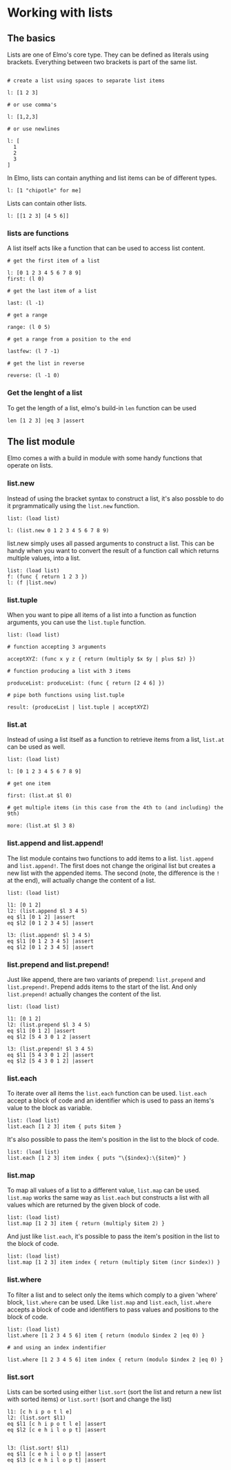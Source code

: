 # Working with lists

## The basics

Lists are one of Elmo's core type. They can be defined as literals using brackets. Everything between two brackets is part of the same list.

```elmo

# create a list using spaces to separate list items

l: [1 2 3]

# or use comma's

l: [1,2,3]

# or use newlines

l: [
  1
  2
  3
]

```

In Elmo, lists can contain anything and list items can be of different types.

```elmo
l: [1 "chipotle" for me]
```

Lists can contain other lists.

```elmo
l: [[1 2 3] [4 5 6]]
```

### lists are functions

A list itself acts like a function that can be used to access list content.

```elmo
# get the first item of a list

l: [0 1 2 3 4 5 6 7 8 9]
first: (l 0)

# get the last item of a list

last: (l -1)

# get a range

range: (l 0 5)

# get a range from a position to the end

lastfew: (l 7 -1)

# get the list in reverse

reverse: (l -1 0)
```

### Get the lenght of a list

To get the length of a list, elmo's build-in ``len`` function can be used

```
len [1 2 3] |eq 3 |assert
```

## The list module

Elmo comes a with a build in module with some handy functions that operate on lists.

### list.new

Instead of using the bracket syntax to construct a list, it's also possble to do it prgrammatically using the ``list.new`` function.

```elmo
list: (load list)

l: (list.new 0 1 2 3 4 5 6 7 8 9)
```

list.new simply uses all passed arguments to construct a list. This can be handy when you want to convert the result of a function call which returns multiple values, into a list.

```elmo
list: (load list)
f: (func { return 1 2 3 })
l: (f |list.new)
```

### list.tuple

When you want to pipe all items of a list into a function as function arguments, you can use the ``list.tuple`` function.

```elmo
list: (load list)

# function accepting 3 arguments

acceptXYZ: (func x y z { return (multiply $x $y | plus $z) })

# function producing a list with 3 items

produceList: produceList: (func { return [2 4 6] })

# pipe both functions using list.tuple

result: (produceList | list.tuple | acceptXYZ)
```

### list.at

Instead of using a list itself as a function to retrieve items from a list, ``list.at`` can be used as well.

```elmo
list: (load list)

l: [0 1 2 3 4 5 6 7 8 9]

# get one item

first: (list.at $l 0)

# get multiple items (in this case from the 4th to (and including) the 9th)

more: (list.at $l 3 8)
```

### list.append and list.append!

The list module contains two functions to add items to a list. ``list.append`` and ``list.append!``. The first does not change the original list but creates a new list with the appended items. The second (note, the difference is the ``!`` at the end), will actually change the content of a list.

```elmo
list: (load list)

l1: [0 1 2]
l2: (list.append $l 3 4 5)
eq $l1 [0 1 2] |assert
eq $l2 [0 1 2 3 4 5] |assert

l3: (list.append! $l 3 4 5)
eq $l1 [0 1 2 3 4 5] |assert
eq $l2 [0 1 2 3 4 5] |assert
```

### list.prepend and list.prepend!

Just like append, there are two variants of prepend: ``list.prepend`` and ``list.prepend!``. Prepend adds items to the start of the list. And only ``list.prepend!`` actually changes the content of the list.

```elmo
list: (load list)

l1: [0 1 2]
l2: (list.prepend $l 3 4 5)
eq $l1 [0 1 2] |assert
eq $l2 [5 4 3 0 1 2 |assert

l3: (list.prepend! $l 3 4 5)
eq $l1 [5 4 3 0 1 2] |assert
eq $l2 [5 4 3 0 1 2] |assert
```

### list.each

To iterate over all items the ``list.each`` function can be used. ``list.each`` accept a block of code and an identifier which is used to pass an items's value to the block as variable.

```elmo
list: (load list)
list.each [1 2 3] item { puts $item }
```

It's also possible to pass the item's position in the list to the block of code.

```elmo
list: (load list)
list.each [1 2 3] item index { puts "\{$index}:\{$item}" }
```

### list.map

To map all values of a list to a different value, ``list.map`` can be used. ``list.map`` works the same way as ``list.each`` but constructs a list with all values which are returned by the given block of code.

```elmo
list: (load list)
list.map [1 2 3] item { return (multiply $item 2) }
```

And just like ``list.each``, it's possible to pass the item's position in the list to the block of code.

```elmo
list: (load list)
list.map [1 2 3] item index { return (multiply $item (incr $index)) }
```

### list.where

To filter a list and to select only the items which comply to a given 'where' block, ``list.where`` can be used. Like ``list.map`` and ``list.each``, ``list.where`` accepts a block of code and identifiers to pass values and positions to the block of code.

```elmo
list: (load list)
list.where [1 2 3 4 5 6] item { return (modulo $index 2 |eq 0) }

# and using an index indentifier

list.where [1 2 3 4 5 6] item index { return (modulo $index 2 |eq 0) }
```


### list.sort

Lists can be sorted using either ``list.sort`` (sort the list and return a new list with sorted items) or ``list.sort!`` (sort and change the list)

```elmo
l1: [c h i p o t l e]
l2: (list.sort $l1)
eq $l1 [c h i p o t l e] |assert
eq $l2 [c e h i l o p t] |assert


l3: (list.sort! $l1)
eq $l1 [c e h i l o p t] |assert
eq $l3 [c e h i l o p t] |assert
```

